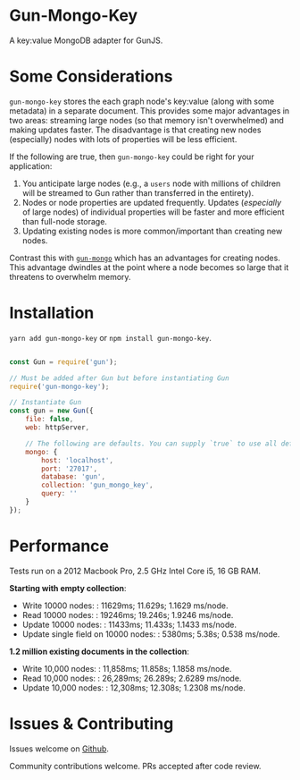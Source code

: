 # Gun-Mongo-Key

A key:value MongoDB adapter for GunJS.

# Some Considerations

`gun-mongo-key` stores the each graph node's key:value (along with some metadata) in a separate document. This provides some major advantages in two areas: streaming large nodes (so that memory isn't overwhelmed) and making updates faster. The disadvantage is that creating new nodes (especially) nodes with lots of properties will be less efficient.

If the following are true, then `gun-mongo-key` could be right for your application:

1. You anticipate large nodes (e.g., a `users` node with millions of children will be streamed to Gun rather than transferred in the entirety).
2. Nodes or node properties are updated frequently. Updates (_especially_ of large nodes) of individual properties will be faster and more efficient than full-node storage.
3. Updating existing nodes is more common/important than creating new nodes.

Contrast this with [`gun-mongo`](https://github.com/sjones6/gun-mongo) which has an advantages for creating nodes. This advantage dwindles at the point where a node becomes so large that it threatens to overwhelm memory.

# Installation

`yarn add gun-mongo-key` or `npm install gun-mongo-key`.

```javascript

const Gun = require('gun');

// Must be added after Gun but before instantiating Gun
require('gun-mongo-key');

// Instantiate Gun
const gun = new Gun({
    file: false,
    web: httpServer,

    // The following are defaults. You can supply `true` to use all defaults
    mongo: {
        host: 'localhost',
        port: '27017',
        database: 'gun',
        collection: 'gun_mongo_key',
        query: ''
    }
});
```

# Performance

Tests run on a 2012 Macbook Pro, 2.5 GHz Intel Core i5, 16 GB RAM.

**Starting with empty collection**:
* Write 10000 nodes: : 11629ms; 11.629s; 1.1629 ms/node.
* Read 10000 nodes: : 19246ms; 19.246s; 1.9246 ms/node.
* Update 10000 nodes: : 11433ms; 11.433s; 1.1433 ms/node.
* Update single field on 10000 nodes: : 5380ms; 5.38s; 0.538 ms/node.

**1.2 million existing documents in the collection**:
* Write 10,000 nodes: : 11,858ms; 11.858s; 1.1858 ms/node.
* Read 10,000 nodes: : 26,289ms; 26.289s; 2.6289 ms/node.
* Update 10,000 nodes: : 12,308ms; 12.308s; 1.2308 ms/node.

# Issues & Contributing

Issues welcome on [Github](https://github.com/sjones6/gun-mongo-key/issues).

Community contributions welcome. PRs accepted after code review.
